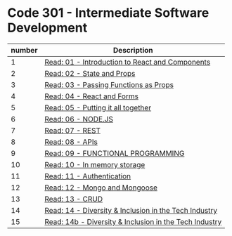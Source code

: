 # Code 301 - Intermediate Software Development

| number | Description                                                                           |
| ------ | ------------------------------------------------------------------------------------- |
| 1      | [Read: 01 - Introduction to React and Components](301class-01)                               |
| 2      | [Read: 02 - State and Props](301class-02) |
| 3      | [Read: 03 - Passing Functions as Props](301class-03)                         |
| 4      | [Read: 04 - React and Forms](301class-04)                           |
| 5      | [Read: 05 - Putting it all together](301class-05)                                  |
| 6      | [Read: 06 - NODE.JS](301class-06)                                    |
| 7      | [Read: 07 - REST](301class-07)                          |
| 8      | [Read: 08 - APIs](301class-08)                                                |
| 9      | [Read: 09 - FUNCTIONAL PROGRAMMING](301class-09)                                               |
| 10     | [Read: 10 - In memory storage](301class-10)                                                   |
| 11     | [Read: 11 - Authentication](301class-11)                                                 |
| 12     | [Read: 12 - Mongo and Mongoose](301class-12)                           |
| 13     | [Read: 13 - CRUD](301class-13)                                                  |
| 14    | [Read: 14 - Diversity & Inclusion in the Tech Industry](301class-14)                  |
| 15    | [Read: 14b - Diversity & Inclusion in the Tech Industry](301class-14b)                  |

